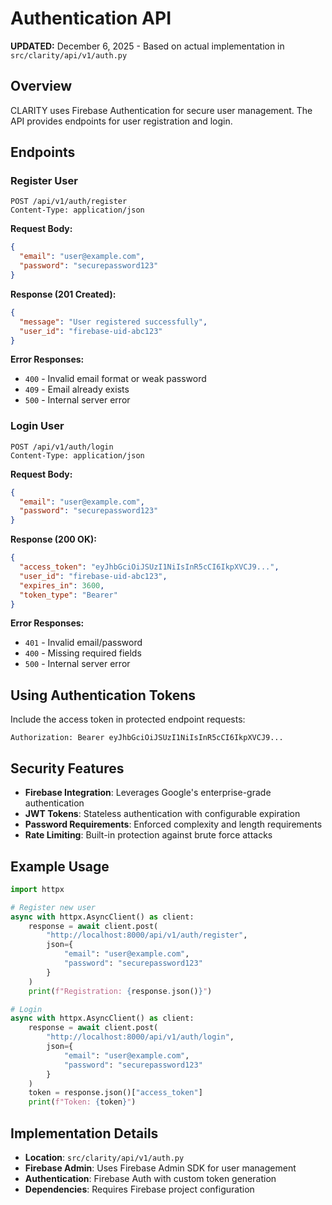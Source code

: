 # Authentication API

**UPDATED:** December 6, 2025 - Based on actual implementation in `src/clarity/api/v1/auth.py`

## Overview

CLARITY uses Firebase Authentication for secure user management. The API provides endpoints for user registration and login.

## Endpoints

### Register User

```http
POST /api/v1/auth/register
Content-Type: application/json
```

**Request Body:**

```json
{
  "email": "user@example.com",
  "password": "securepassword123"
}
```

**Response (201 Created):**

```json
{
  "message": "User registered successfully",
  "user_id": "firebase-uid-abc123"
}
```

**Error Responses:**

- `400` - Invalid email format or weak password
- `409` - Email already exists
- `500` - Internal server error

### Login User

```http
POST /api/v1/auth/login
Content-Type: application/json
```

**Request Body:**

```json
{
  "email": "user@example.com",
  "password": "securepassword123"
}
```

**Response (200 OK):**

```json
{
  "access_token": "eyJhbGciOiJSUzI1NiIsInR5cCI6IkpXVCJ9...",
  "user_id": "firebase-uid-abc123",
  "expires_in": 3600,
  "token_type": "Bearer"
}
```

**Error Responses:**

- `401` - Invalid email/password
- `400` - Missing required fields
- `500` - Internal server error

## Using Authentication Tokens

Include the access token in protected endpoint requests:

```http
Authorization: Bearer eyJhbGciOiJSUzI1NiIsInR5cCI6IkpXVCJ9...
```

## Security Features

- **Firebase Integration**: Leverages Google's enterprise-grade authentication
- **JWT Tokens**: Stateless authentication with configurable expiration
- **Password Requirements**: Enforced complexity and length requirements
- **Rate Limiting**: Built-in protection against brute force attacks

## Example Usage

```python
import httpx

# Register new user
async with httpx.AsyncClient() as client:
    response = await client.post(
        "http://localhost:8000/api/v1/auth/register",
        json={
            "email": "user@example.com",
            "password": "securepassword123"
        }
    )
    print(f"Registration: {response.json()}")

# Login
async with httpx.AsyncClient() as client:
    response = await client.post(
        "http://localhost:8000/api/v1/auth/login",
        json={
            "email": "user@example.com", 
            "password": "securepassword123"
        }
    )
    token = response.json()["access_token"]
    print(f"Token: {token}")
```

## Implementation Details

- **Location**: `src/clarity/api/v1/auth.py`
- **Firebase Admin**: Uses Firebase Admin SDK for user management
- **Authentication**: Firebase Auth with custom token generation
- **Dependencies**: Requires Firebase project configuration
